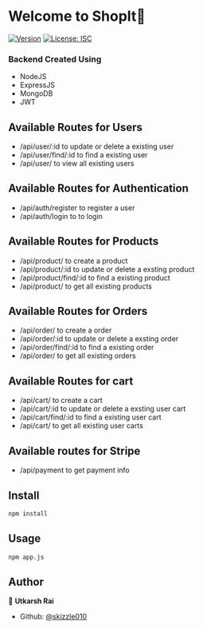 # Welcome to ShopIt👋
[![Version](https://img.shields.io/npm/v/backend-template.svg)](https://www.npmjs.com/package/backend-template)
[![License: ISC](https://img.shields.io/badge/License-ISC-yellow.svg)](#)

### Backend Created Using 
* NodeJS
* ExpressJS
* MongoDB
* JWT

## Available Routes for Users 

* /api/user/:id to update or delete a existing user
* /api/user/find/:id to find a existing user
* /api/user/ to view all existing users 


## Available Routes for Authentication

* /api/auth/register to register a user
* /api/auth/login to to login


## Available Routes for Products
* /api/product/ to create a product
* /api/product/:id to update or delete a exsting product
* /api/product/find/:id to find a existing product
* /api/product/ to get all existing products


## Available Routes for Orders
* /api/order/ to create a order
* /api/order/:id to update or delete a exsting order
* /api/order/find/:id to find a existing order
* /api/order/ to get all existing orders


## Available Routes for cart
* /api/cart/ to create a cart
* /api/cart/:id to update or delete a exsting user cart
* /api/cart/find/:id to find a existing user cart
* /api/cart/ to get all existing user carts


## Available routes for Stripe
* /api/payment to get payment info


## Install

```sh
npm install
```

## Usage

```sh
npm app.js
```

## Author

👤 **Utkarsh Rai**

* Github: [@skizzle010](https://github.com/skizzle010)
